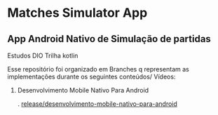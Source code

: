 # Matches Simulator App
## App Android Nativo de Simulação de partidas
Estudos DIO Trilha kotlin

Esse repositório foi organizado em Branches q representam as implementações durante os seguintes conteúdos/ Vídeos:

1. Desenvolvimento Mobile Nativo Para Android

   . [release/desenvolvimento-mobile-nativo-para-android](https://github.com/LucassAlbu/Matches-simulator-app.git)


  
 
